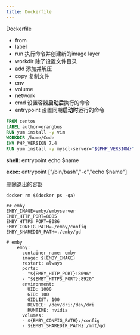 ```yaml
---
title: Dockerfile
---
```


Dockerfile

- from
- label
- run 执行命令并创建新的image layer
- workdir 除了设置文件目录
- add 添加并解压
- copy 复制文件
- env
- volume
- network
- cmd 设置容器**启动后**执行的命令
- entrypoint 设置同期**启动时**运行的命令



```dockerfile
FROM centos
LABEL author=orangbus
RUN yum install -y vim
WORKDIR /home/Code
ENV PHP_VERSION 7.4
RUN yum install -y mysql-server="${PHP_VERSION}"
```

**shell:** entrypoint echo $name

**exec:**  entrypoint ["/bin/bash","-c","echo $name"]



删除退出的容器

```
docker rm $(docker ps -qa)
```

```
## emby 
EMBY_IMAGE=emby/embyserver
EMBY_HTTP_PORT=8085
EMBY_HTTPS_PORT=8086
EMBY_CONFIG_PATH=./emby/config
EMBY_SHAREDIR_PATH=./emby/gd

# emby
    emby:
      container_name: emby
      image: ${EMBY_IMAGE}
      restart: always
      ports:
      - "${EMBY_HTTP_PORT}:8096"
      - "${EMBY_HTTPS_PORT}:8920"
      environment:
        UID: 1000
        GID: 100
        GIDLIST: 100
        DEVICE: /dev/dri:/dev/dri
        RUNTIME: nvidia
      volumes:
      - ${EMBY_CONFIG_PATH}:/config
      - ${EMBY_SHAREDIR_PATH}:/mnt/gd
```

